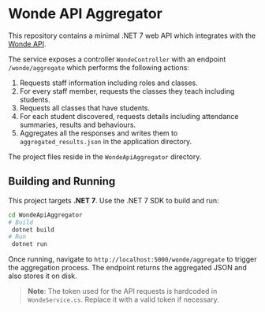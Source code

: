 # Wonde API Aggregator

This repository contains a minimal .NET 7 web API which integrates with the [Wonde API](https://docs.wonde.com/docs/api/sync/).

The service exposes a controller `WondeController` with an endpoint `/wonde/aggregate` which performs the following actions:

1. Requests staff information including roles and classes.
2. For every staff member, requests the classes they teach including students.
3. Requests all classes that have students.
4. For each student discovered, requests details including attendance summaries, results and behaviours.
5. Aggregates all the responses and writes them to `aggregated_results.json` in the application directory.

The project files reside in the `WondeApiAggregator` directory.

## Building and Running

This project targets **.NET 7**. Use the .NET 7 SDK to build and run:

```bash
cd WondeApiAggregator
# Build
 dotnet build
# Run
 dotnet run
```

Once running, navigate to `http://localhost:5000/wonde/aggregate` to trigger the aggregation process. The endpoint returns the aggregated JSON and also stores it on disk.

> **Note**: The token used for the API requests is hardcoded in `WondeService.cs`. Replace it with a valid token if necessary.
